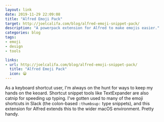 ```yaml
---
layout: link
date: 2019-11-29 22:09:08
title: "Alfred Emoji Pack"
target: http://joelcalifa.com/blog/alfred-emoji-snippet-pack/
description: "A powerpack extension for Alfred to make emojis easier."
categories: blog
tags:
- emoji
- design
- tools

links:
- url: http://joelcalifa.com/blog/alfred-emoji-snippet-pack/
  title: "Alfred Emoji Pack"
  icon: 😀
---
```


As a keyboard shortcut user, I'm always on the hunt for ways to keep my hands on the keoard. Shortcut snippet tools like TextExpander are also catnip for speeding up typing. I've gotten used to many of the emoji shortcuts in Slack (the colon-based `:thumbsup:` type snippets), and this extension for Alfred extends this to the wider macOS environment. Pretty handy.

